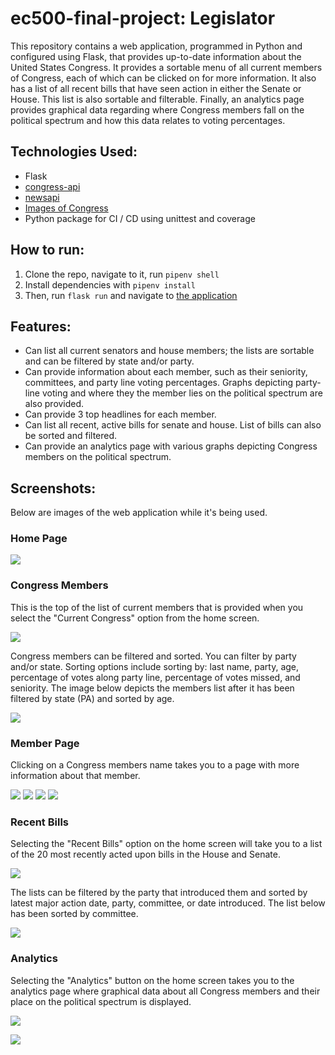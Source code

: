 # ec500-final-project: Legislator

This repository contains a web application, programmed in Python and configured using Flask, that provides up-to-date information about the United States Congress. It provides a sortable menu of all current members of Congress, each of which can be clicked on for more information. It also has a list of all recent bills that have seen action in either the Senate or House. This list is also sortable and filterable. Finally, an analytics page provides graphical data regarding where Congress members fall on the political spectrum and how this data relates to voting percentages.

## Technologies Used:
 - Flask
 - [congress-api](https://projects.propublica.org/api-docs/congress-api/)
 - [newsapi](https://newsapi.org/)
 - [Images of Congress](https://github.com/unitedstates/images)
 - Python package for CI / CD using unittest and coverage


## How to run:
1) Clone the repo, navigate to it, run `pipenv shell`
2) Install dependencies with `pipenv install`
3) Then, run `flask run` and navigate to [the application](http://127.0.0.1:5000/)

## Features:
- Can list all current senators and house members; the lists are sortable and can be filtered by state and/or party.
- Can provide information about each member, such as their seniority, committees, and party line voting percentages. Graphs depicting party-line voting and where they the member lies on the political spectrum are also provided.
- Can provide 3 top headlines for each member.
- Can list all recent, active bills for senate and house. List of bills can also be sorted and filtered.
- Can provide an analytics page with various graphs depicting Congress members on the political spectrum.

## Screenshots:

Below are images of the web application while it's being used.

### Home Page

![](https://github.com/mdamschroder/ec500-final-project/blob/main/images/home.PNG?raw=true)

### Congress Members

This is the top of the list of current members that is provided when you select the "Current Congress" option from the home screen.

![](https://github.com/mdamschroder/ec500-final-project/blob/main/images/members_default.PNG?raw=true)

Congress members can be filtered and sorted. You can filter by party and/or state. Sorting options include sorting by: last name, party, age, percentage of votes along party line, percentage of votes missed, and seniority. The image below depicts the members list after it has been filtered by state (PA) and sorted by age. 

![](https://github.com/mdamschroder/ec500-final-project/blob/main/images/members_filtered.PNG?raw=true)

### Member Page

Clicking on a Congress members name takes you to a page with more information about that member. 

![](https://github.com/mdamschroder/ec500-final-project/blob/main/images/member_1.PNG?raw=true)
![](https://github.com/mdamschroder/ec500-final-project/blob/main/images/member_2.PNG?raw=true)
![](https://github.com/mdamschroder/ec500-final-project/blob/main/images/member_3.PNG?raw=true)
![](https://github.com/mdamschroder/ec500-final-project/blob/main/images/member_4.PNG?raw=true)

### Recent Bills

Selecting the "Recent Bills" option on the home screen will take you to a list of the 20 most recently acted upon bills in the House and Senate. 

![](https://github.com/mdamschroder/ec500-final-project/blob/main/images/bills.PNG?raw=true)

The lists can be filtered by the party that introduced them and sorted by latest major action date, party, committee, or date introduced. The list below has been sorted by committee.

![](https://github.com/mdamschroder/ec500-final-project/blob/main/images/bills_house_sorted.PNG?raw=true)

### Analytics

Selecting the "Analytics" button on the home screen takes you to the analytics page where graphical data about all Congress members and their place on the political spectrum is displayed.

![](https://github.com/mdamschroder/ec500-final-project/blob/main/images/analytics_1.PNG?raw=true)

![](https://github.com/mdamschroder/ec500-final-project/blob/main/images/analytics_2.PNG?raw=true)

